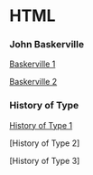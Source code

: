 HTML
====

### John Baskerville

[Baskerville 1](https://cal-orr.github.io/john_baskerville/johnbaskerville.html)

[Baskerville 2](https://cal-orr.github.io/john_baskerville/johnbaskerville2.html)


### History of Type

[History of Type 1](https://cal-orr.github.io/john_baskerville/type1.html)

[History of Type 2]

[History of Type 3]
